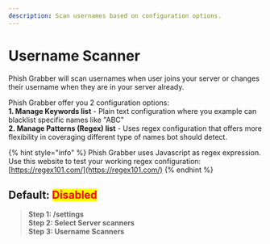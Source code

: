 ```yaml
---
description: Scan usernames based on configuration options.
---
```


# Username Scanner

Phish Grabber will scan usernames when user joins your server or changes their username when they are in your server already.&#x20;

Phish Grabber offer you 2 configuration options:\
**1. Manage Keywords list** - Plain text configuration where you example can blacklist specific names like "ABC"\
**2. Manage Patterns (Regex) list** - Uses regex configuration that offers more flexibility in coveraging different type of names bot should detect.

{% hint style="info" %}
Phish Grabber uses Javascript as regex expression. \
Use this website to test your working regex configuration: [https://regex101.com/](https://regex101.com/)
{% endhint %}

## Default: <mark style="color:red;">Disabled</mark>



> **Step 1: /settings**\
> **Step 2: Select Server scanners**\
> **Step 3: Username Scanners**
